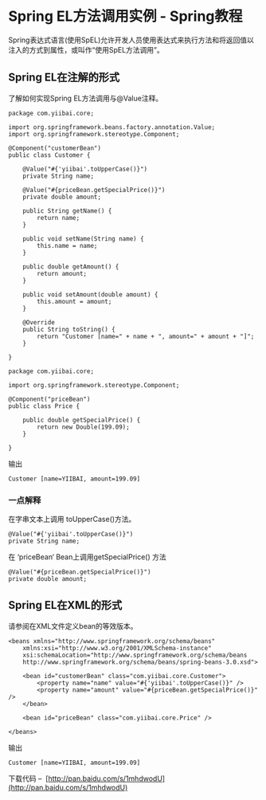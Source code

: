 # Spring EL方法调用实例 - Spring教程

Spring表达式语言(使用SpEL)允许开发人员使用表达式来执行方法和将返回值以注入的方式到属性，或叫作“使用SpEL方法调用”。

## Spring EL在注解的形式

了解如何实现Spring EL方法调用与@Value注释。

```
package com.yiibai.core;

import org.springframework.beans.factory.annotation.Value;
import org.springframework.stereotype.Component;

@Component("customerBean")
public class Customer {

    @Value("#{'yiibai'.toUpperCase()}")
    private String name;

    @Value("#{priceBean.getSpecialPrice()}")
    private double amount;

    public String getName() {
        return name;
    }

    public void setName(String name) {
        this.name = name;
    }

    public double getAmount() {
        return amount;
    }

    public void setAmount(double amount) {
        this.amount = amount;
    }

    @Override
    public String toString() {
        return "Customer [name=" + name + ", amount=" + amount + "]";
    }

}
```

```
package com.yiibai.core;

import org.springframework.stereotype.Component;

@Component("priceBean")
public class Price {

    public double getSpecialPrice() {
        return new Double(199.09);
    }

}
```

输出

```
Customer [name=YIIBAI, amount=199.09]
```

### 一点解释

在字串文本上调用 toUpperCase()方法。

```
@Value("#{'yiibai'.toUpperCase()}")
private String name;
```

在 ‘priceBean‘ Bean上调用getSpecialPrice() 方法

```
@Value("#{priceBean.getSpecialPrice()}")
private double amount;
```

## Spring EL在XML的形式

请参阅在XML文件定义bean的等效版本。

```
<beans xmlns="http://www.springframework.org/schema/beans"
    xmlns:xsi="http://www.w3.org/2001/XMLSchema-instance"
    xsi:schemaLocation="http://www.springframework.org/schema/beans
    http://www.springframework.org/schema/beans/spring-beans-3.0.xsd">

    <bean id="customerBean" class="com.yiibai.core.Customer">
        <property name="name" value="#{'yiibai'.toUpperCase()}" />
        <property name="amount" value="#{priceBean.getSpecialPrice()}" />
    </bean>

    <bean id="priceBean" class="com.yiibai.core.Price" />

</beans>
```

输出

```
Customer [name=YIIBAI, amount=199.09]
```

下载代码 –  [http://pan.baidu.com/s/1mhdwodU](http://pan.baidu.com/s/1mhdwodU)

